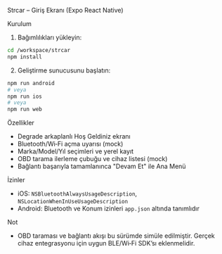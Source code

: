 Strcar – Giriş Ekranı (Expo React Native)

Kurulum

1) Bağımlılıkları yükleyin:

```bash
cd /workspace/strcar
npm install
```

2) Geliştirme sunucusunu başlatın:

```bash
npm run android
# veya
npm run ios
# veya
npm run web
```

Özellikler

- Degrade arkaplanlı Hoş Geldiniz ekranı
- Bluetooth/Wi‑Fi açma uyarısı (mock)
- Marka/Model/Yıl seçimleri ve yerel kayıt
- OBD tarama ilerleme çubuğu ve cihaz listesi (mock)
- Bağlantı başarıyla tamamlanınca "Devam Et" ile Ana Menü

İzinler

- iOS: `NSBluetoothAlwaysUsageDescription`, `NSLocationWhenInUseUsageDescription`
- Android: Bluetooth ve Konum izinleri `app.json` altında tanımlıdır

Not

- OBD taraması ve bağlantı akışı bu sürümde simüle edilmiştir. Gerçek cihaz entegrasyonu için uygun BLE/Wi‑Fi SDK’sı eklenmelidir.
